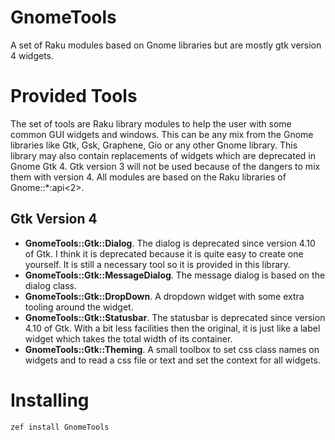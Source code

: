 # GnomeTools
A set of Raku modules based on Gnome libraries but are mostly gtk version 4 widgets.

# Provided Tools
The set of tools are Raku library modules to help the user with some common GUI widgets and windows. This can be any mix from the Gnome libraries like Gtk, Gsk, Graphene, Gio or any other Gnome library. This library may also contain replacements of widgets which are deprecated in Gnome Gtk 4. Gtk version 3 will not be used because of the dangers to mix them with version 4. All modules are based on the Raku libraries of Gnome::*:api<2>.

## Gtk Version 4

* **GnomeTools::Gtk::Dialog**. The dialog is deprecated since version 4.10 of Gtk. I think it is deprecated because it is quite easy to create one yourself. It is still a necessary tool so it is provided in this library.
* **GnomeTools::Gtk::MessageDialog**. The message dialog is based on the dialog class.
* **GnomeTools::Gtk::DropDown**. A dropdown widget with some extra tooling around the widget.
* **GnomeTools::Gtk::Statusbar**. The statusbar is deprecated since version 4.10 of Gtk. With a bit less facilities then the original, it is just like a label widget which takes the total width of its container.
* **GnomeTools::Gtk::Theming**. A small toolbox to set css class names on widgets and to read a css file or text and set the context for all widgets.

# Installing
```
zef install GnomeTools
```
